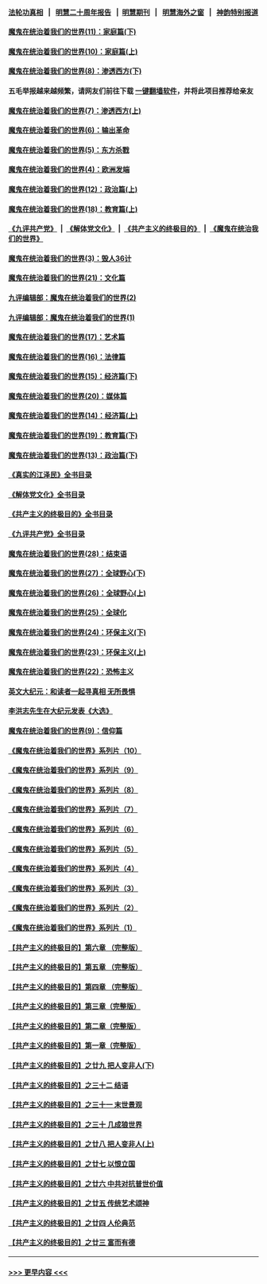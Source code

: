 #### [法轮功真相](https://github.com/gfw-breaker/truth/blob/master/README.md?t=0) &nbsp;&nbsp;|&nbsp;&nbsp; [明慧二十周年报告](https://github.com/gfw-breaker/mh-reports/blob/master/README.md?t=0) &nbsp;&nbsp;|&nbsp;&nbsp;[明慧期刊](https://github.com/gfw-breaker/mh-qikan) &nbsp;&nbsp;|&nbsp;&nbsp; [明慧海外之窗](https://github.com/gfw-breaker/mh-news/blob/master/README.md?t=0) &nbsp;&nbsp;|&nbsp;&nbsp; [神韵特别报道](https://github.com/gfw-breaker/mh-news/blob/master/shenyun.md?t=0)
#### [魔鬼在统治着我们的世界(11)：家庭篇(下)](../pages/nsc422/n10440961.md?t=12051901) 
#### [魔鬼在统治着我们的世界(10)：家庭篇(上)](../pages/nsc422/n10435448.md?t=12051901) 
#### [魔鬼在统治着我们的世界(8)：渗透西方(下)](../pages/nsc422/n10429603.md?t=12051901) 
#### 五毛举报越来越频繁，请网友们前往下载 [一键翻墙软件](https://github.com/gfw-breaker/ssr-accounts)，并将此项目推荐给亲友
#### [魔鬼在统治着我们的世界(7)：渗透西方(上)](../pages/nsc422/n10426013.md?t=12051901) 
#### [魔鬼在统治着我们的世界(6)：输出革命](../pages/nsc422/n10421536.md?t=12051901) 
#### [魔鬼在统治着我们的世界(5)：东方杀戮](../pages/nsc422/n10417707.md?t=12051901) 
#### [魔鬼在统治着我们的世界(4)：欧洲发端](../pages/nsc422/n10414890.md?t=12051901) 
#### [魔鬼在统治着我们的世界(12)：政治篇(上)](../pages/nsc422/n10444576.md?t=12051901) 
#### [魔鬼在统治着我们的世界(18)：教育篇(上)](../pages/nsc422/n10526970.md?t=12051901) 
#### [《九评共产党》](https://github.com/begood0513/9ping.md/blob/master/README.md) &nbsp;|&nbsp; [《解体党文化》](../../../../jtdwh.md/blob/master/README.md)  &nbsp;|&nbsp; [《共产主义的终极目的》](../../../../gczydzjmd.md/blob/master/README.md) &nbsp;|&nbsp; [《魔鬼在统治我们的世界》](../../../../mgztzwmdsj.md/blob/master/README.md) 
#### [魔鬼在统治着我们的世界(3)：毁人36计](../pages/nsc422/n10411583.md?t=12051901) 
#### [魔鬼在统治着我们的世界(21)：文化篇](../pages/nsc422/n10597706.md?t=12051901) 
#### [九评编辑部：魔鬼在统治着我们的世界(2)](../pages/nsc422/n10410036.md?t=12051901) 
#### [九评编辑部：魔鬼在统治着我们的世界(1)](../pages/nsc422/n10406825.md?t=12051901) 
#### [魔鬼在统治着我们的世界(17)：艺术篇](../pages/nsc422/n10499093.md?t=12051901) 
#### [魔鬼在统治着我们的世界(16)：法律篇](../pages/nsc422/n10485969.md?t=12051901) 
#### [魔鬼在统治着我们的世界(15)：经济篇(下)](../pages/nsc422/n10469975.md?t=12051901) 
#### [魔鬼在统治着我们的世界(20)：媒体篇](../pages/nsc422/n10586579.md?t=12051901) 
#### [魔鬼在统治着我们的世界(14)：经济篇(上)](../pages/nsc422/n10457370.md?t=12051901) 
#### [魔鬼在统治着我们的世界(19)：教育篇(下)](../pages/nsc422/n10564808.md?t=12051901) 
#### [魔鬼在统治着我们的世界(13)：政治篇(下)](../pages/nsc422/n10448270.md?t=12051901) 
#### [《真实的江泽民》全书目录](../pages/nsc422/n13721399.md?t=12051901) 
#### [《解体党文化》全书目录](../pages/nsc422/n13721157.md?t=12051901) 
#### [《共产主义的终极目的》全书目录](../pages/nsc422/n13721048.md?t=12051901) 
#### [《九评共产党》全书目录](../pages/nsc422/n13708085.md?t=12051901) 
#### [魔鬼在统治着我们的世界(28)：结束语](../pages/nsc422/n10936246.md?t=12051901) 
#### [魔鬼在统治着我们的世界(27)：全球野心(下)](../pages/nsc422/n10928319.md?t=12051901) 
#### [魔鬼在统治着我们的世界(26)：全球野心(上)](../pages/nsc422/n10900318.md?t=12051901) 
#### [魔鬼在统治着我们的世界(25)：全球化](../pages/nsc422/n10788205.md?t=12051901) 
#### [魔鬼在统治着我们的世界(24)：环保主义(下)](../pages/nsc422/n10695307.md?t=12051901) 
#### [魔鬼在统治着我们的世界(23)：环保主义(上)](../pages/nsc422/n10688613.md?t=12051901) 
#### [魔鬼在统治着我们的世界(22)：恐怖主义](../pages/nsc422/n10614727.md?t=12051901) 
#### [英文大纪元：和读者一起寻真相 无所畏惧](../pages/nsc422/n12542027.md?t=12051901) 
#### [李洪志先生在大纪元发表《大选》](../pages/nsc422/n12534746.md?t=12051901) 
#### [魔鬼在统治着我们的世界(9)：信仰篇](../pages/nsc422/n10432159.md?t=12051901) 
#### [《魔鬼在统治着我们的世界》系列片（10）](../pages/nsc422/n12292670.md?t=12051901) 
#### [《魔鬼在统治着我们的世界》系列片（9）](../pages/nsc422/n12290859.md?t=12051901) 
#### [《魔鬼在统治着我们的世界》系列片（8）](../pages/nsc422/n12287445.md?t=12051901) 
#### [《魔鬼在统治着我们的世界》系列片（7）](../pages/nsc422/n12283425.md?t=12051901) 
#### [《魔鬼在统治着我们的世界》系列片（6）](../pages/nsc422/n12282314.md?t=12051901) 
#### [《魔鬼在统治着我们的世界》系列片（5）](../pages/nsc422/n12281419.md?t=12051901) 
#### [《魔鬼在统治着我们的世界》系列片（4）](../pages/nsc422/n12274024.md?t=12051901) 
#### [《魔鬼在统治着我们的世界》系列片（3）](../pages/nsc422/n12271322.md?t=12051901) 
#### [《魔鬼在统治着我们的世界》系列片（2）](../pages/nsc422/n12269049.md?t=12051901) 
#### [《魔鬼在统治着我们的世界》系列片（1）](../pages/nsc422/n12267575.md?t=12051901) 
#### [【共产主义的终极目的】第六章 （完整版）](../pages/nsc422/n11428913.md?t=12051901) 
#### [【共产主义的终极目的】第五章 （完整版）](../pages/nsc422/n11428912.md?t=12051901) 
#### [【共产主义的终极目的】第四章 （完整版）](../pages/nsc422/n11428907.md?t=12051901) 
#### [【共产主义的终极目的】第三章（完整版）](../pages/nsc422/n11428848.md?t=12051901) 
#### [【共产主义的终极目的】第二章（完整版）](../pages/nsc422/n11428831.md?t=12051901) 
#### [【共产主义的终极目的】第一章（完整版）](../pages/nsc422/n11417651.md?t=12051901) 
#### [【共产主义的终极目的】之廿九 把人变非人(下)](../pages/nsc422/n11344140.md?t=12051901) 
#### [【共产主义的终极目的】之三十二 结语](../pages/nsc422/n11360535.md?t=12051901) 
#### [【共产主义的终极目的】之三十一 末世景观](../pages/nsc422/n11351129.md?t=12051901) 
#### [【共产主义的终极目的】之三十 几成狼世界](../pages/nsc422/n11348280.md?t=12051901) 
#### [【共产主义的终极目的】之廿八 把人变非人(上)](../pages/nsc422/n11340492.md?t=12051901) 
#### [【共产主义的终极目的】之廿七 以恨立国](../pages/nsc422/n11336944.md?t=12051901) 
#### [【共产主义的终极目的】之廿六 中共对抗普世价值](../pages/nsc422/n11324785.md?t=12051901) 
#### [【共产主义的终极目的】之廿五 传统艺术颂神](../pages/nsc422/n11296396.md?t=12051901) 
#### [【共产主义的终极目的】之廿四 人伦典范](../pages/nsc422/n11296397.md?t=12051901) 
#### [【共产主义的终极目的】之廿三 富而有德](../pages/nsc422/n11283598.md?t=12051901) 

----
#### [ >>> 更早内容 <<< ](../indexes/nsc422-earlier.md)
